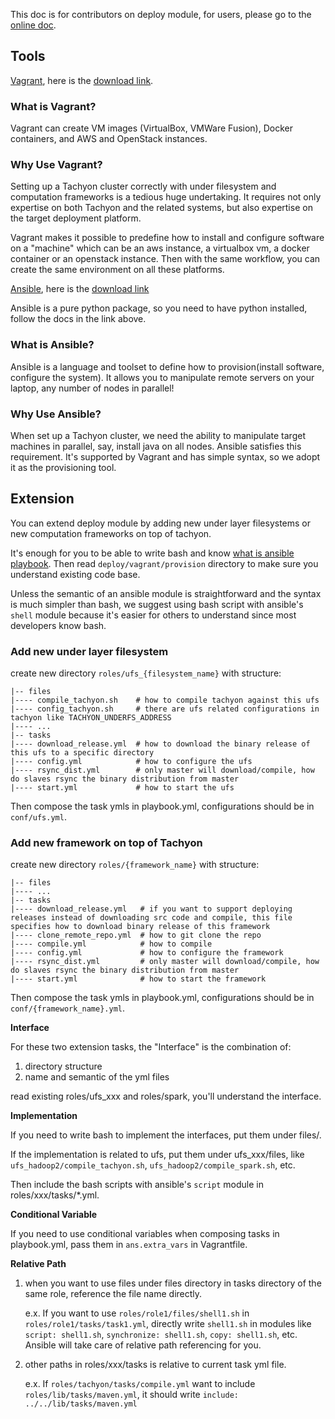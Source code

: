 This doc is for contributors on deploy module, for users, please go to the [online doc](http://tachyon-project.org/master/Deploy-Module.html).

## Tools

[Vagrant](https://www.vagrantup.com), here is the [download link](https://www.vagrantup.com/downloads.html).

### What is Vagrant?

Vagrant can create VM images (VirtualBox, VMWare Fusion), Docker containers, and AWS and OpenStack
instances.

### Why Use Vagrant?

Setting up a Tachyon cluster correctly with under filesystem and computation frameworks is a tedious huge undertaking. It requires not only expertise on both Tachyon and the related systems, but also expertise on the target deployment platform. 

Vagrant makes it possible to predefine how to install and configure software on a "machine" which can be an aws instance, a virtualbox vm, a docker container or an openstack instance. Then with the same workflow, you can create the same environment on all these platforms.

[Ansible](http://docs.ansible.com), here is the [download link](http://docs.ansible.com/intro_installation.html)

Ansible is a pure python package, so you need to have python installed, follow the docs in the link above. 

### What is Ansible?

Ansible is a language and toolset to define how to provision(install software, configure the system). It allows you to manipulate remote servers on your laptop, any number of nodes in parallel!

### Why Use Ansible?

When set up a Tachyon cluster, we need the ability to manipulate target machines in parallel, say, install java on all nodes. Ansible satisfies this requirement. It's supported by Vagrant and has simple syntax, so we adopt it as the provisioning tool.

## Extension

You can extend deploy module by adding
new under layer filesystems or new computation frameworks on top of tachyon. 

It's enough for you to be able to write bash and know [what is ansible playbook](http://docs.ansible.com/playbooks.html). Then read `deploy/vagrant/provision` directory to make sure you understand existing code base. 

Unless the semantic of an ansible module is straightforward and the syntax is much 
simpler than bash, we suggest using bash script with ansible's `shell` module because
it's easier for others to understand since most developers know bash. 


### Add new under layer filesystem

create new directory `roles/ufs_{filesystem_name}` with structure:

	|-- files
	|---- compile_tachyon.sh    # how to compile tachyon against this ufs
	|---- config_tachyon.sh     # there are ufs related configurations in tachyon like TACHYON_UNDERFS_ADDRESS
	|---- ...
	|-- tasks
	|---- download_release.yml  # how to download the binary release of this ufs to a specific directory
	|---- config.yml            # how to configure the ufs
	|---- rsync_dist.yml        # only master will download/compile, how do slaves rsync the binary distribution from master
	|---- start.yml             # how to start the ufs

Then compose the task ymls in playbook.yml, configurations should be in `conf/ufs.yml`.

### Add new framework on top of Tachyon

create new directory `roles/{framework_name}` with structure:

	|-- files
	|---- ...
	|-- tasks
	|---- download_release.yml   # if you want to support deploying releases instead of downloading src code and compile, this file specifies how to download binary release of this framework
	|---- clone_remote_repo.yml  # how to git clone the repo
	|---- compile.yml            # how to compile
	|---- config.yml             # how to configure the framework
	|---- rsync_dist.yml         # only master will download/compile, how do slaves rsync the binary distribution from master
	|---- start.yml              # how to start the framework
	
Then compose the task ymls in playbook.yml, configurations should be in `conf/{framework_name}.yml`.

**Interface**

For these two extension tasks, the "Interface" is the combination of:

1. directory structure
2. name and semantic of the yml files 

read existing roles/ufs_xxx and roles/spark, you'll understand the interface. 

**Implementation**

If you need to write bash to implement the interfaces, put them under files/.

If the implementation is related to ufs, put them under ufs_xxx/files, like `ufs_hadoop2/compile_tachyon.sh`, `ufs_hadoop2/compile_spark.sh`, etc. 

Then include the bash scripts with ansible's `script` module in roles/xxx/tasks/*.yml. 

**Conditional Variable**

If you need to use conditional variables when composing tasks in playbook.yml, pass them in `ans.extra_vars` in Vagrantfile.

**Relative Path** 

1. when you want to use files under files directory in tasks directory of the same role, reference the file name directly. 

	e.x. If you want to use `roles/role1/files/shell1.sh` in `roles/role1/tasks/task1.yml`, directly write `shell1.sh` in modules like `script: shell1.sh`, `synchronize: shell1.sh`, `copy: shell1.sh`, etc. Ansible
will take care of relative path referencing for you.

2. other paths in roles/xxx/tasks is relative to current task yml file.
	
	e.x. If `roles/tachyon/tasks/compile.yml` want to include `roles/lib/tasks/maven.yml`, it should write `include: ../../lib/tasks/maven.yml`



